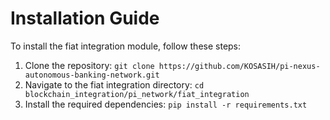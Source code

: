 # Installation Guide

To install the fiat integration module, follow these steps:

1. Clone the repository: `git clone https://github.com/KOSASIH/pi-nexus-autonomous-banking-network.git`
2. Navigate to the fiat integration directory: `cd blockchain_integration/pi_network/fiat_integration`
3. Install the required dependencies: `pip install -r requirements.txt`
